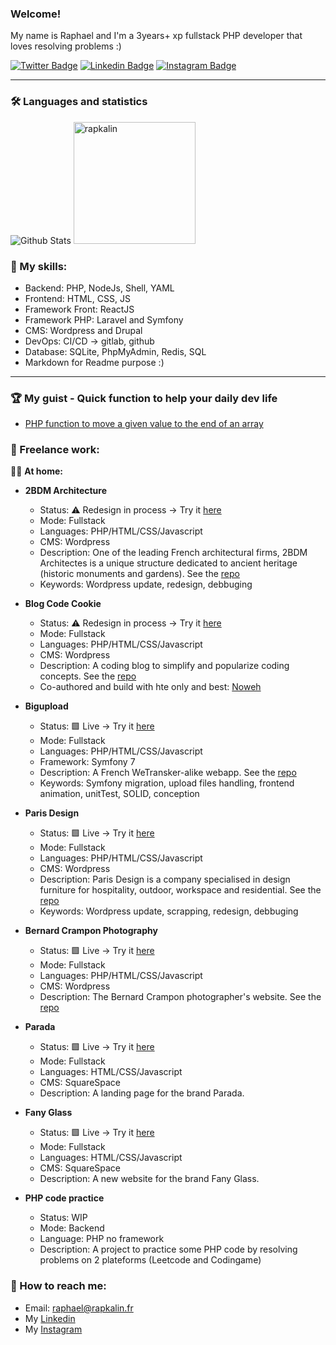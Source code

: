 ### Welcome!

My name is Raphael and I'm a 3years+ xp fullstack PHP developer that loves resolving problems :)

[![Twitter Badge](https://img.shields.io/badge/Twitter-1DA1F2?style=for-the-badge&logo=twitter&logoColor=white)](https://www.twitter.com/bonjour_raphael/)
[![Linkedin Badge](https://img.shields.io/badge/LinkedIn-0077B5?style=for-the-badge&logo=linkedin&logoColor=white)](https://www.linkedin.com/in/r-kalinowski/)
[![Instagram Badge](https://img.shields.io/badge/Instagram-E4405F?style=for-the-badge&logo=instagram&logoColor=white)](https://www.instagram.com/rapkalin/)

---

### 🛠 Languages and statistics

<div align="left">
  <img src="https://github-readme-stats-sigma-five.vercel.app/api?username=rapkalin&show_icons=true&theme=graywhite" alt="Github Stats" />
  <img src="https://github-readme-stats-sigma-five.vercel.app/api/top-langs/?username=rapkalin&layout=compact" alt="rapkalin" height="195"/>  
</div>

### 🌱 My skills:
  - Backend: PHP, NodeJs, Shell, YAML
  - Frontend: HTML, CSS, JS
  - Framework Front: ReactJS
  - Framework PHP: Laravel and Symfony
  - CMS: Wordpress and Drupal
  - DevOps: CI/CD -> gitlab, github
  - Database: SQLite, PhpMyAdmin, Redis, SQL
  - Markdown for Readme purpose :)

---

### 🏆 My guist - Quick function to help your daily dev life
  - [PHP function to move a given value to the end of an array](https://gist.github.com/Rapkalin/e5ffd96f631b4314db5ae1256446cccf)


### 🔭 Freelance work:
:lotus_position_man: __At home:__<br>
- __2BDM Architecture__
  - Status: :warning: Redesign in process -> Try it [here](https://2bdm.fr/)
  - Mode: Fullstack
  - Languages: PHP/HTML/CSS/Javascript
  - CMS: Wordpress
  - Description: One of the leading French architectural firms, 2BDM Architectes is a unique structure dedicated to ancient heritage (historic monuments and gardens). See the [repo](https://github.com/Rapkalin/2bdm)
  - Keywords: Wordpress update, redesign, debbuging

- __Blog Code Cookie__
  - Status: :warning: Redesign in process -> Try it [here](https://codecookie.fr/)
  - Mode: Fullstack
  - Languages: PHP/HTML/CSS/Javascript
  - CMS: Wordpress
  - Description: A coding blog to simplify and popularize coding concepts. See the [repo](https://github.com/Rapkalin/explain-code)
  - Co-authored and build with hte only and best: [Noweh](https://github.com/noweh)

- __Bigupload__
  - Status: 🟩 Live -> Try it [here](https://bigupload.rapkalin.fr/)
  - Mode: Fullstack
  - Languages: PHP/HTML/CSS/Javascript
  - Framework: Symfony 7
  - Description: A French WeTransker-alike webapp. See the [repo](https://github.com/Rapkalin/bigupload)
  - Keywords: Symfony migration, upload files handling, frontend animation, unitTest, SOLID, conception

- __Paris Design__
  - Status: 🟩 Live -> Try it [here](https://p-design.fr/)
  - Mode: Fullstack
  - Languages: PHP/HTML/CSS/Javascript
  - CMS: Wordpress
  - Description: Paris Design is a company specialised in design furniture for hospitality, outdoor, workspace and residential. See the [repo](https://github.com/Rapkalin/p-design-wordpress)
  - Keywords: Wordpress update, scrapping, redesign, debbuging

- __Bernard Crampon Photography__
  - Status: 🟩 Live -> Try it [here](https://www.bcramponphoto.com)
  - Mode: Fullstack
  - Languages: PHP/HTML/CSS/Javascript
  - CMS: Wordpress
  - Description: The Bernard Crampon photographer's website. See the [repo](https://github.com/Rapkalin/bcrampon-photos)

- __Parada__
  - Status: 🟩 Live -> Try it [here](https://www.parada.club/)
  - Mode: Fullstack
  - Languages: HTML/CSS/Javascript
  - CMS: SquareSpace
  - Description: A landing page for the brand Parada.

- __Fany Glass__
  - Status: 🟩 Live -> Try it [here](https://www.fany-glass.fr/)
  - Mode: Fullstack
  - Languages: HTML/CSS/Javascript
  - CMS: SquareSpace
  - Description: A new website for the brand Fany Glass.

- __PHP code practice__
  - Status: WIP
  - Mode: Backend
  - Language: PHP no framework
  - Description: A project to practice some PHP code by resolving problems on 2 plateforms (Leetcode and Codingame) <br>

### 💬 How to reach me:
  - Email: [raphael@rapkalin.fr](mailto:raphael@rapkalin.fr)
  - My [Linkedin](https://www.linkedin.com/in/r-kalinowski/)
  - My [Instagram](https://www.instagram.com/rapkalin)

